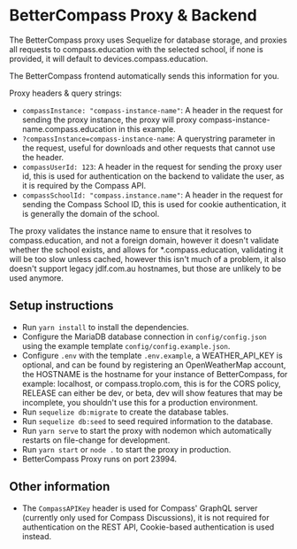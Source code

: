 # BetterCompass Proxy & Backend

The BetterCompass proxy uses Sequelize for database storage, and proxies all
requests to compass.education with the selected school, if none is provided, it
will default to devices.compass.education.

The BetterCompass frontend automatically sends this information for you.

Proxy headers & query strings:

- `compassInstance: "compass-instance-name"`: A header in the request for
  sending the proxy instance, the proxy will proxy
  compass-instance-name.compass.education in this example.
- `?compassInstance=compass-instance-name`: A querystring parameter in the
  request, useful for downloads and other requests that cannot use the header.
- `compassUserId: 123`: A header in the request for sending the proxy user id,
  this is used for authentication on the backend to validate the user, as it is
  required by the Compass API.
- `compassSchoolId: "compass.instance.name"`: A header in the request for
  sending the Compass School ID, this is used for cookie authentication, it is
  generally the domain of the school.

The proxy validates the instance name to ensure that it resolves to
compass.education, and not a foreign domain, however it doesn't validate whether
the school exists, and allows for \*.compass.education, validating it will be
too slow unless cached, however this isn't much of a problem, it also doesn't
support legacy jdlf.com.au hostnames, but those are unlikely to be used anymore.

## Setup instructions

- Run `yarn install` to install the dependencies.
- Configure the MariaDB database connection in `config/config.json` using the
  example template `config/config.example.json`.
- Configure `.env` with the template `.env.example`, a WEATHER_API_KEY is
  optional, and can be found by registering an OpenWeatherMap account, the
  HOSTNAME is the hostname for your instance of BetterCompass, for example:
  localhost, or compass.troplo.com, this is for the CORS policy, RELEASE can
  either be dev, or beta, dev will show features that may be incomplete, you
  shouldn't use this for a production environment.
- Run `sequelize db:migrate` to create the database tables.
- Run `sequelize db:seed` to seed required information to the database.
- Run `yarn serve` to start the proxy with nodemon which automatically restarts
  on file-change for development.
- Run `yarn start` or `node .` to start the proxy in production.
- BetterCompass Proxy runs on port 23994.

## Other information

- The `CompassAPIKey` header is used for Compass' GraphQL server (currently only
  used for Compass Discussions), it is not required for authentication on the
  REST API, Cookie-based authentication is used instead.
